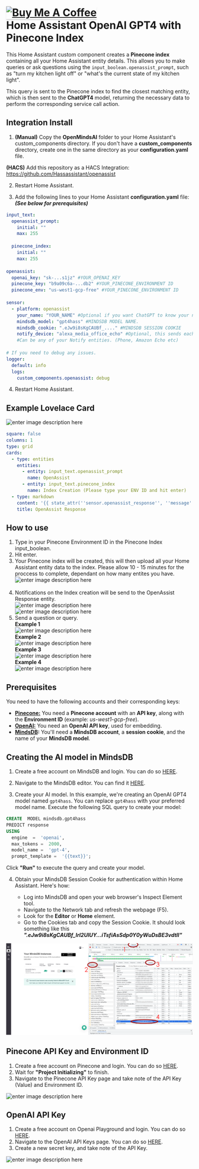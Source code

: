 <a href="https://www.buymeacoffee.com/hassassistant" target="_blank"><img src="https://www.buymeacoffee.com/assets/img/custom_images/orange_img.png" alt="Buy Me A Coffee" style="height: 41px !important;width: 174px !important;box-shadow: 0px 3px 2px 0px rgba(190, 190, 190, 0.5) !important;-webkit-box-shadow: 0px 3px 2px 0px rgba(190, 190, 190, 0.5) !important;" ></a><br>
Home Assistant OpenAI GPT4 with Pinecone Index
==============================================

This Home Assistant custom component creates a **Pinecone index** containing all your Home Assistant entity details. This allows you to make queries or ask questions using the `input_boolean.openassist_prompt`, such as "turn my kitchen light off" or "what's the current state of my kitchen light". 

This query is sent to the Pinecone index to find the closest matching entity, which is then sent to the **ChatGPT4** model, returning the necessary data to perform the corresponding service call action.

Integration Install
-------------
1. **(Manual)** Copy the **OpenMindsAI** folder to your Home Assistant's custom_components directory. If you don't have a **custom_components** directory, create one in the same directory as your **configuration.yaml** file.

**(HACS)** Add this repository as a HACS Integration: https://github.com/Hassassistant/openassist

2. Restart Home Assistant.

3. Add the following lines to your Home Assistant **configuration.yaml** file:
***(See below for prerequisites)***

```yaml
input_text:
  openassist_prompt:
    initial: ""
    max: 255

  pinecone_index:
    initial: ""
    max: 255

openassist:
  openai_key: "sk-...s1jz" #YOUR_OPENAI_KEY  
  pinecone_key: "b9a09c6a-...db2" #YOUR_PINECONE_ENVIRONMENT ID
  pinecone_env: "us-west1-gcp-free" #YOUR_PINECONE_ENVIRONMENT ID

sensor:
  - platform: openassist
    your_name: "YOUR_NAME" #Optional if you want ChatGPT to know your name.
    mindsdb_model: "gpt4hass" #MINDSDB MODEL NAME.
    mindsdb_cookie: ".eJw9i8sKgCAUBf_...." #MINDSDB SESSION COOKIE
    notify_device: "alexa_media_office_echo" #Optional, this sends each ChatGPT response to your notify entity.
    #Can be any of your Notify entities. (Phone, Amazon Echo etc)

# If you need to debug any issues.
logger:
  default: info
  logs:
    custom_components.openassist: debug
 ```


4. Restart Home Assistant.

Example Lovelace Card
-------------
![enter image description here](https://github.com/Hassassistant/OpenAssist/blob/main/misc/card_example.PNG?raw=true)

```yaml
square: false
columns: 1
type: grid
cards:
  - type: entities
    entities:
      - entity: input_text.openassist_prompt
        name: OpenAssist
      - entity: input_text.pinecone_index
        name: Index Creation (Please type your ENV ID and hit enter)
  - type: markdown
    content: '{{ state_attr(''sensor.openassist_response'', ''message'') }}'
    title: OpenAssist Response 
 ```
How to use
-------------
1. Type in your Pinecone Environment ID in the Pinecone Index input_boolean.
2. Hit enter.
3. Your Pinecone index will be created, this will then upload all your Home Assistant entity data to the index.
Please allow 10 - 15 minutes for the proccess to complete, dependant on how many entites you have.<br>
![enter image description here](https://github.com/Hassassistant/OpenAssist/blob/main/misc/index%20creation.PNG?raw=true)<br><br>
4. Notifications on the Index creation will be send to the OpenAssist Response entity.<br>
![enter image description here](https://github.com/Hassassistant/OpenAssist/blob/main/misc/1.PNG?raw=true)<br>
![enter image description here](https://github.com/Hassassistant/OpenAssist/blob/main/misc/2.PNG?raw=true)<br>
5. Send a question or query.<br>
**Example 1**<br>
![enter image description here](https://github.com/Hassassistant/OpenAssist/blob/main/misc/query%201.PNG?raw=true)<br>
**Example 2**<br>
![enter image description here](https://github.com/Hassassistant/OpenAssist/blob/main/misc/query%202.PNG?raw=true)<br>
**Example 3**<br>
![enter image description here](https://github.com/Hassassistant/OpenAssist/blob/main/misc/query%203.PNG?raw=true)<br>
**Example 4**<br>
![enter image description here](https://github.com/Hassassistant/OpenAssist/blob/main/misc/query%204.PNG?raw=true)

Prerequisites
-------------

You need to have the following accounts and their corresponding keys:

-   **[Pinecone:](https://app.pinecone.io/)** You need a **Pinecone account** with an **API key**, along with the **Environment ID** (example: *us-west1-gcp-free*).
-   **[OpenAI:](https://platform.openai.com/playground/)** You need an **OpenAI API key**, used for embedding.
-   **[MindsDB](https://mindsdb.com/):** You'll need a **MindsDB account**, a **session cookie**, and the name of your **MindsDB model**.




Creating the AI model in MindsDB
--------------------------------

1.  Create a free account on MindsDB and login. You can do so [HERE](https://cloud.mindsdb.com/login).

2.  Navigate to the MindsDB editor. You can find it [HERE](https://cloud.mindsdb.com/editor).

3.  Create your AI model. In this example, we're creating an OpenAI GPT4 model named `gpt4hass`. 
You can replace `gpt4hass` with your preferred model name. Execute the following SQL query to create your model:

```sql
CREATE  MODEL mindsdb.gpt4hass
PREDICT response
USING
  engine  =  'openai',
  max_tokens =  2000,
  model_name =  'gpt-4',
  prompt_template =  '{{text}}';
```

   Click **"Run"** to execute the query and create your model.

4.  Obtain your MindsDB Session Cookie for authentication within Home Assistant. Here's how:

    -   Log into MindsDB and open your web browser's Inspect Element tool.
    -   Navigate to the Network tab and refresh the webpage (F5).
    -   Look for the **Editor** or **Home** element.
    -   Go to the Cookies tab and copy the Session Cookie.
        It should look something like this ***".eJw9i8sKgCAUBf_lrl2UlUY...iTsfiAsSdp0Y0yWuDsBE3vdtII"***<br>
        
![enter image description here](https://github.com/Hassassistant/OpenMindsAI/blob/main/misc/cookie.png?raw=true)

Pinecone API Key and Environment ID
-------------
1.  Create a free account on Pinecone and login. You can do so [HERE](https://app.pinecone.io/).
2.  Wait for **"Project Initializing"** to finish.
3.  Navigate to the Pinecone API Key page and take note of the API Key (Value) and Environment ID. <br>

![enter image description here](https://github.com/Hassassistant/OpenAssist/blob/main/misc/pinecone.PNG?raw=true)

OpenAI API Key
-------------
1.  Create a free account on Openai Playground and login. You can do so [HERE](https://platform.openai.com/playground/).
2.  Navigate to the OpenAI API Keys page. You can do so [HERE](https://platform.openai.com/account/api-keys).<br>
3.  Create a new secret key, and take note of the API Key.

![enter image description here](https://github.com/Hassassistant/OpenAssist/blob/main/misc/openai.PNG?raw=true)

